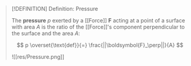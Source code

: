 >[!DEFINITION] Definition: Pressure
>
>The **pressure** $p$ exerted by a [[Force]] $\boldsymbol{F}$ acting at a point of a surface with area $A$ is the ratio of the [[Force]]'s component perpendicular to the surface and the area $A$:
>
>$$
>p \overset{\text{def}}{=} \frac{||\boldsymbol{F}_\perp||}{A}
>$$
>
>![[res/Pressure.png]]
>